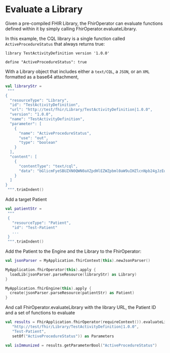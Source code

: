 # Evaluate a Library

Given a pre-compiled FHIR Library, the FhirOperator can evaluate functions defined within it by simply calling FhirOperator.evaluateLibrary.

In this example, the CQL library is a single function called `ActiveProcedureStatus` that always returns true:

```cql
library TestActivityDefinition version '1.0.0'

define "ActiveProcedureStatus": true

```

With a Library object that includes either a `text/CQL`, a `JSON`, or an `XML` formatted as a base64 attachment,

```kotlin
val libraryStr =
 """
{
  "resourceType": "Library",
  "id": "TestActivityDefinition",
  "url": "http://test/fhir/Library/TestActivityDefinition|1.0.0",
  "version": "1.0.0",
  "name": "TestActivityDefinition",
  "parameter": [
    {
      "name": "ActiveProcedureStatus",
      "use": "out",
      "type": "boolean"
    }
  ],
  "content": [
    {
      "contentType": "text/cql",
      "data": "bGlicmFyeSBUZXN0QWN0aXZpdHlEZWZpbml0aW9uIHZlcnNpb24gJzEuMC4wJw0KDQpkZWZpbmUgIkFjdGl2ZVByb2NlZHVyZVN0YXR1cyI6IHRydWUNCg=="
    }
  ]
}
 """.trimIndent()
```

Add a target Patient

```kotlin
val patientStr =
 """
 {
   "resourceType": "Patient",
   "id": "Test-Patient"
   ...
 }
 """.trimIndent()
```

Add the Patient to the Engine and the Library to the FhirOperator:

```kotlin
val jsonParser = MyApplication.fhirContext(this).newJsonParser()

MyApplication.fhirOperator(this).apply {
  loadLib(jsonParser.parseResource(libraryStr) as Library)
}

MyApplication.fhirEngine(this).apply {
  create(jsonParser.parseResource(patientStr) as Patient)
}
```

And call FhirOperator.evaluateLibrary with the library URL, the Patient ID and a set of functions to evaluate

```kotlin
val results = FhirApplication.fhirOperator(requireContext()).evaluateLibrary(
   "http://test/fhir/Library/TestActivityDefinition|1.0.0",
   "Test-Patient",
   setOf("ActiveProcedureStatus")) as Parameters

val isImmunized = results.getParameterBool("ActiveProcedureStatus")
```
